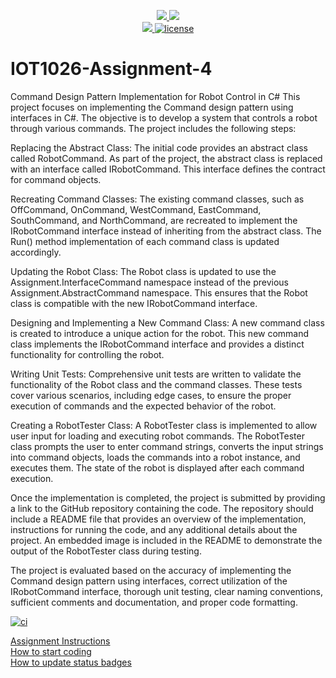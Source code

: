 <p align="center">
	<a href="https://github.com/Roslan1419/IOT1026-Assignment-4/actions/workflows/ci.yml">
    <img src="https://github.com/Roslan1419/IOT1026-Assignment-4/actions/workflows/ci.yml/badge.svg"/>
    </a>
	<a href="https://github.com/Roslan1419/IOT1026-Assignment-4/actions/workflows/formatting.yml">
    <img src="https://github.com/Roslan1419/IOT1026-Assignment-4/actions/workflows/formatting.yml/badge.svg"/>
	<br/>
    <a href="https://codecov.io/gh/Roslan1419/IOT1026-Assignment-4" > 
    <img src="https://codecov.io/gh/Roslan1419/IOT1026-Assignment-4/branch/main/graph/badge.svg?token=JS0857X5JD"/> 
	<img title="MIT License" alt="license" src="https://img.shields.io/badge/license-MIT-informational?style=flat-square">	
    </a>
</p>

# IOT1026-Assignment-4
        
Command Design Pattern Implementation for Robot Control in C#
This project focuses on implementing the Command design pattern using interfaces in C#. The objective is to develop a system that controls a robot through various commands. The project includes the following steps:

Replacing the Abstract Class: The initial code provides an abstract class called RobotCommand. As part of the project, the abstract class is replaced with an interface called IRobotCommand. This interface defines the contract for command objects.

Recreating Command Classes: The existing command classes, such as OffCommand, OnCommand, WestCommand, EastCommand, SouthCommand, and NorthCommand, are recreated to implement the IRobotCommand interface instead of inheriting from the abstract class. The Run() method implementation of each command class is updated accordingly.

Updating the Robot Class: The Robot class is updated to use the Assignment.InterfaceCommand namespace instead of the previous Assignment.AbstractCommand namespace. This ensures that the Robot class is compatible with the new IRobotCommand interface.

Designing and Implementing a New Command Class: A new command class is created to introduce a unique action for the robot. This new command class implements the IRobotCommand interface and provides a distinct functionality for controlling the robot.

Writing Unit Tests: Comprehensive unit tests are written to validate the functionality of the Robot class and the command classes. These tests cover various scenarios, including edge cases, to ensure the proper execution of commands and the expected behavior of the robot.

Creating a RobotTester Class: A RobotTester class is implemented to allow user input for loading and executing robot commands. The RobotTester class prompts the user to enter command strings, converts the input strings into command objects, loads the commands into a robot instance, and executes them. The state of the robot is displayed after each command execution.

Once the implementation is completed, the project is submitted by providing a link to the GitHub repository containing the code. The repository should include a README file that provides an overview of the implementation, instructions for running the code, and any additional details about the project. An embedded image is included in the README to demonstrate the output of the RobotTester class during testing.

The project is evaluated based on the accuracy of implementing the Command design pattern using interfaces, correct utilization of the IRobotCommand interface, thorough unit testing, clear naming conventions, sufficient comments and documentation, and proper code formatting.


[![ci](https://github.com/Roslan1419/IOT1026-Assignment-4/actions/workflows/ci.yml/badge.svg?branch=Command-implentation)](https://github.com/Roslan1419/IOT1026-Assignment-4/actions/workflows/ci.yml) 

[Assignment Instructions](docs/instructions.md)  
[How to start coding](docs/how-to-use.md)  
[How to update status badges](docs/how-to-update-badges.md)
